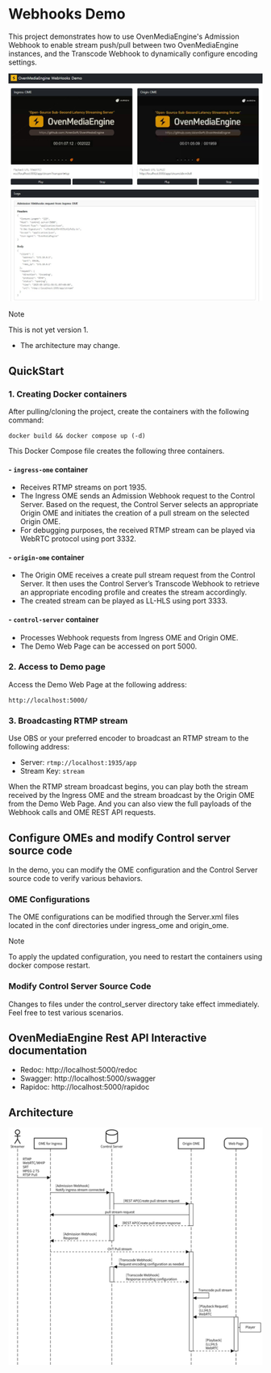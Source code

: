 # Webhooks Demo

This project demonstrates how to use OvenMediaEngine's Admission Webhook to enable stream push/pull between two OvenMediaEngine instances, and the Transcode Webhook to dynamically configure encoding settings.

![Demo](assets/demobanner.JPG)

> [!NOTE]
> This is not yet version 1.
> - The architecture may change.

## QuickStart

### 1. Creating Docker containers

After pulling/cloning the project, create the containers with the following 
command:
```
docker build && docker compose up (-d)
```

This Docker Compose file creates the following three containers.

#### - `ingress-ome` container

- Receives RTMP streams on port 1935.
- The Ingress OME sends an Admission Webhook request to the Control Server. Based on the request, the Control Server selects an appropriate Origin OME and initiates the creation of a pull stream on the selected Origin OME.
- For debugging purposes, the received RTMP stream can be played via WebRTC protocol using port 3332.

#### - `origin-ome` container

- The Origin OME receives a create pull stream request from the Control Server.
It then uses the Control Server’s Transcode Webhook to retrieve an appropriate encoding profile and creates the stream accordingly.
- The created stream can be played as LL-HLS using port 3333.


#### - `control-server` container

- Processes Webhook requests from Ingress OME and Origin OME.
- The Demo Web Page can be accessed on port 5000.

### 2. Access to Demo page

Access the Demo Web Page at the following address:

```
http://localhost:5000/
```

### 3. Broadcasting RTMP stream

Use OBS or your preferred encoder to broadcast an RTMP stream to the following address:

- Server: `rtmp://localhost:1935/app`
- Stream Key: `stream`

When the RTMP stream broadcast begins, you can play both the stream received by the Ingress OME and the stream broadcast by the Origin OME from the Demo Web Page. And you can also view the full payloads of the Webhook calls and OME REST API requests.

## Configure OMEs and modify Control server source code

In the demo, you can modify the OME configuration and the Control Server source code to verify various behaviors.

### OME Configurations

The OME configurations can be modified through the Server.xml files located in the conf directories under ingress_ome and origin_ome.

> [!NOTE]
> To apply the updated configuration, you need to restart the containers using docker compose restart.

### Modify Control Server Source Code

Changes to files under the control_server directory take effect immediately. Feel free to test various scenarios.


## OvenMediaEngine Rest API Interactive documentation

- Redoc: http://localhost:5000/redoc
- Swagger: http://localhost:5000/swagger
- Rapidoc: http://localhost:5000/rapidoc

## Architecture

![Architecture Diagram](assets/pullstream.png)
